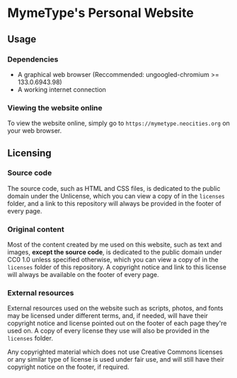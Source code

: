 # MymeType's Personal Website

## Usage

### Dependencies

- A graphical web browser (Reccommended: ungoogled-chromium >= 133.0.6943.98)
- A working internet connection

### Viewing the website online

To view the website online, simply go to `https://mymetype.neocities.org` on your web browser.

## Licensing

### Source code

The source code, such as HTML and CSS files, is dedicated to the public domain
under the Unlicense, which you can view a copy of in the `licenses` folder, and
a link to this repository will always be provided in the footer of every page.

### Original content

Most of the content created by me used on this website, such as text and images,
**except the source code**, is dedicated to the public domain under CC0 1.0
unless specified otherwise, which you can view a copy of in the
`licenses` folder of this repository. A copyright notice and link to this
license will always be available on the footer of every page.

### External resources

External resources used on the website such as scripts, photos, and fonts may be
licensed under different terms, and, if needed, will have their copyright notice
and license pointed out on the footer of each page they're used on. A copy of
every license they use will also be provided in the `licenses` folder.

Any copyrighted material which does not use Creative Commons licenses or any
similar type of license is used under fair use, and will still have their
copyright notice on the footer, if required.
